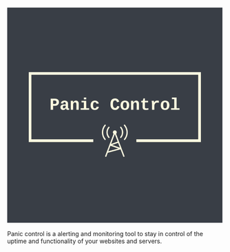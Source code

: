 ![](https://github.com/Ioanardelean/PanicControl/blob/master/Resources/logo/logo2.png)

Panic control is a alerting and  monitoring tool to stay in control of the uptime and functionality of your websites and servers.

